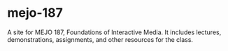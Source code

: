 # mejo-187
A site for MEJO 187, Foundations of Interactive Media. It includes lectures, demonstrations, assignments, and other resources for the class.
